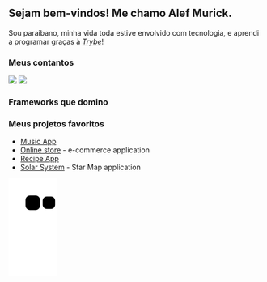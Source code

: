 ## Sejam bem-vindos! Me chamo Alef Murick.

 Sou paraibano, minha vida toda estive envolvido com tecnologia, e aprendi a programar graças à _[Trybe](https://www.betrybe.com/)_!

### Meus contantos
<a href="mailto:alefmurick@hotmail.com"><img src="https://img.shields.io/badge/Microsoft_Outlook-0078D4?style=for-the-badge&logo=microsoft-outlook&logoColor=white"></a> <a href="https://www.https://www.linkedin.com/in/alef-murick/"><img src="https://img.shields.io/badge/LinkedIn-0077B5?style=for-the-badge&logo=linkedin&logoColor=white"></a>

### Frameworks que domino
<div>
 <style>
   <div {
        border: 1px solid white;
        }>
     <img src="https://cdn.jsdelivr.net/gh/devicons/devicon/icons/html5/html5-original-wordmark.svg" width="40" heigth="40" /> 
     HTML5
     <img src="https://cdn.jsdelivr.net/gh/devicons/devicon/icons/css3/css3-original-wordmark.svg" width="40" heigth="40" /> 
     CSS3
      <img src="https://cdn.jsdelivr.net/gh/devicons/devicon/icons/javascript/javascript-plain.svg" width="40" height="40"/>
      JavaScript
      <img src="https://cdn.jsdelivr.net/gh/devicons/devicon/icons/typescript/typescript-plain.svg" width="40" heigth="40" />
      TypeScript
      <img src="https://cdn.jsdelivr.net/gh/devicons/devicon/icons/react/react-original-wordmark.svg" width="40" heigth="40" /> 
      React
      <img src="https://cdn.jsdelivr.net/gh/devicons/devicon/icons/nodejs/nodejs-original.svg"  width="40" heigth="40" />
      nodeJS
    </div>
    <div>
      <img src="https://cdn.jsdelivr.net/gh/devicons/devicon/icons/jest/jest-plain.svg" width="40" heigth="40" /> 
      Jester
      <img src="https://cdn.jsdelivr.net/gh/devicons/devicon/icons/mocha/mocha-plain.svg" width="40" heigth="40" /> 
      Mocha
      <img src="https://cdn.jsdelivr.net/gh/devicons/devicon/icons/mysql/mysql-original-wordmark.svg" width="40" heigth="40" /> 
      MySQL
      <img src="https://cdn.jsdelivr.net/gh/devicons/devicon/icons/sequelize/sequelize-original.svg" width="40" heigth="40"  />
      Sequelize
      <img src="https://cdn.jsdelivr.net/gh/devicons/devicon/icons/mongodb/mongodb-plain-wordmark.svg" width="40" heigth="40" />
      mongoDB
      <img src="https://cdn.jsdelivr.net/gh/devicons/devicon/icons/docker/docker-plain-wordmark.svg" width="40" heigth="40" /> 
      Docker
    </div>
 </style>
 </div>

### Meus projetos favoritos
* <a href="https://github.com/Alef-Murick/music-app">Music App</a>
* <a href="https://github.com/Alef-Murick/online-store">Online store</a> - e-commerce application
* <a href="https://github.com/Alef-Murick/recipes-app-project">Recipe App</a>
* <a href="https://github.com/Alef-Murick/solar-system">Solar System</a> - Star Map application

![Snake animation](https://github.com/Alef-Murick/Alef-Murick/blob/output/github-contribution-grid-snake.svg)
